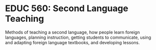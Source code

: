 # EDUC 560: Second Language Teaching

Methods of teaching a second language, how people learn foreign languages, planning instruction, getting students to communicate, using and adapting foreign language textbooks, and developing lessons.